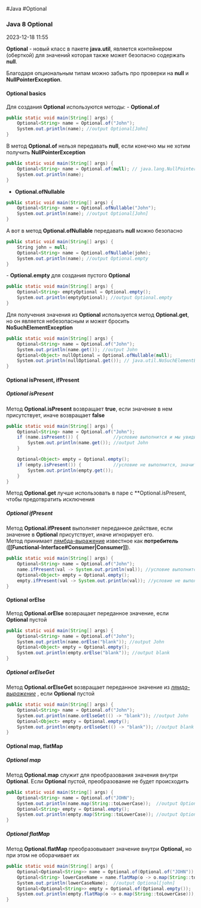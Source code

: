 #Java #Optional
### Java 8 Optional ###

2023-12-18 11:55

**Optional** - новый класс в пакете **java.util**, является контейнером (оберткой) для значений которая также может безопасно содержать **null**.

Благодаря опциональным типам можно забыть про проверки на **null** и **NullPointerException**.
#### Optional basics ####

Для создания **Optional** используются методы:
- **Optional.of**
```java
public static void main(String[] args) {
    Optional<String> name = Optional.of("John");
    System.out.println(name); //output Optional[John]
}
```
В метод **Optional.of** нельзя передавать **null**, если конечно мы не хотим получить **NullPointerException**
```java
public static void main(String[] args) {
    Optional<String> name = Optional.of(null); // java.lang.NullPointerException
    System.out.println(name);
}
```
- **Optional.ofNullable**
```java
public static void main(String[] args) {
    Optional<String> name = Optional.ofNullable("John");
    System.out.println(name); //output Optional[John]
}
```
А вот в метод **Optional.ofNullable** передавать **null** можно безопасно
```java
public static void main(String[] args) {
    String john = null;
    Optional<String> name = Optional.ofNullable(john);
    System.out.println(name); //output Optional.empty
}
```
- **Optional.empty** для создания пустого **Optional**
```java
public static void main(String[] args) {
    Optional<String> emptyOptional = Optional.empty();
    System.out.println(emptyOptional); //output Optional.empty
}
```
Для получения значения из **Optional** используется метод **Optional.get**, но он является небезопасным и может бросить **NoSuchElementException**
```java
public static void main(String[] args) {
    Optional<String> name = Optional.of("John");
    System.out.println(name.get()); //output John
    Optional<Object> nullOptional = Optional.ofNullable(null);
    System.out.println(nullOptional.get()); // java.util.NoSuchElementException: No value present
}
```
#### Optional isPresent, ifPresent ####

##### Optional isPresent #####

Метод **Optional.isPresent** возвращает **true**, если значение в нем присутствует, иначе возвращает **false**
```java
public static void main(String[] args) {
    Optional<String> name = Optional.of("John");
    if (name.isPresent()) {             //условие выполнится и мы увидим имя
        System.out.println(name.get()); //output John
    }

    Optional<Object> empty = Optional.empty();
    if (empty.isPresent()) {            //условие не выполнится, значит исключения не будет
        System.out.println(empty.get());
    }
}
```
Метод **Optional.get** лучше использовать в паре с **Optional.isPresent, чтобы предотвратить исключения
##### Optional ifPresent #####

Метод **Optional.ifPresent** выполняет переданное действие, если значение в **Optional** присутствует, иначе игнорирует его. Метод принимает [лямбда-выражение](Lambda) известное как **потребитель** (**[[Functional-Interface#Consumer|Consumer]]**).
```java
public static void main(String[] args) {
    Optional<String> name = Optional.of("John");
    name.ifPresent(val -> System.out.println(val)); //условие выполнится и мы увидим John
    Optional<Object> empty = Optional.empty();
    empty.ifPresent(val -> System.out.println(val)); //условие не выполнится, действие игнорируется
}
```
#### Optional orElse ####

Метод **Optional.orElse** возвращает переданное значение, если **Optional** пустой
```java
public static void main(String[] args) {
    Optional<String> name = Optional.of("John");
    System.out.println(name.orElse("blank")); //output John
    Optional<Object> empty = Optional.empty();
    System.out.println(empty.orElse("blank")); //output blank
}
```
##### Optional orElseGet #####

Метод **Optional.orElseGet** возвращает переданное значение из [_лямда-выражение_](Lambda) , если **Optional** пустой
```java
public static void main(String[] args) {
    Optional<String> name = Optional.of("John");
    System.out.println(name.orElseGet(() -> "blank")); //output John
    Optional<Object> empty = Optional.empty();
    System.out.println(empty.orElseGet(() -> "blank")); //output blank
}
```
#### Optional map, flatMap ####
##### Optional map #####

Метод **Optional.map** служит для преобразования значения внутри **Optional**. Если **Optional** пустой, преобразование не будет происходить
```java
public static void main(String[] args) {
    Optional<String> name = Optional.of("JOHN");
    System.out.println(name.map(String::toLowerCase));  //output Optional[john]
    Optional<String> empty = Optional.empty();
    System.out.println(empty.map(String::toLowerCase)); //output Optional.empty
}
```
##### Optional flatMap #####

Метод **Optional.flatMap** преобразовывает значение внутри **Optional,** но при этом не оборачивает их
```java
public static void main(String[] args) {
    Optional<Optional<String>> name = Optional.of(Optional.of("JOHN"));
    Optional<String> lowerCaseName = name.flatMap(o -> o.map(String::toLowerCase));
    System.out.println(lowerCaseName);  //output Optional[john]
    Optional<Optional<String>> empty = Optional.of(Optional.empty());
    System.out.println(empty.flatMap(o -> o.map(String::toLowerCase))); //output Optional.empty
}
```
